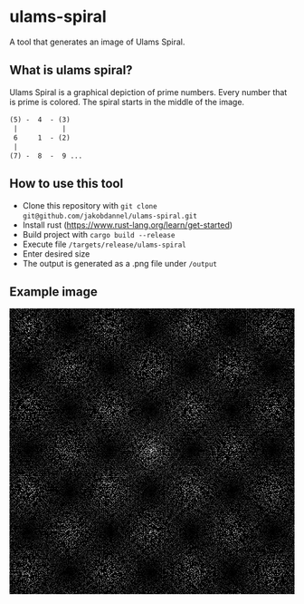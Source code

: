 # ulams-spiral

A tool that generates an image of Ulams Spiral.

## What is ulams spiral?

Ulams Spiral is a graphical depiction of prime numbers. Every number that is prime is colored. The spiral starts in the middle of the image.
```
(5) -  4  - (3)
 |           |
 6     1  - (2)
 |
(7) -  8  -  9 ...
```

## How to use this tool

* Clone this repository with `git clone git@github.com/jakobdannel/ulams-spiral.git`
* Install rust (https://www.rust-lang.org/learn/get-started)
* Build project with `cargo build --release`
* Execute file `/targets/release/ulams-spiral`
* Enter desired size
* The output is generated as a .png file under `/output`

## Example image

![Example image](/output/output.png)